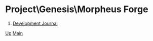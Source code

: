 # Project\Genesis\Morpheus Forge

1. [Development Journal](001_development_journal.md)

[Up](../index.md)
[Main](../../../../index.md)
